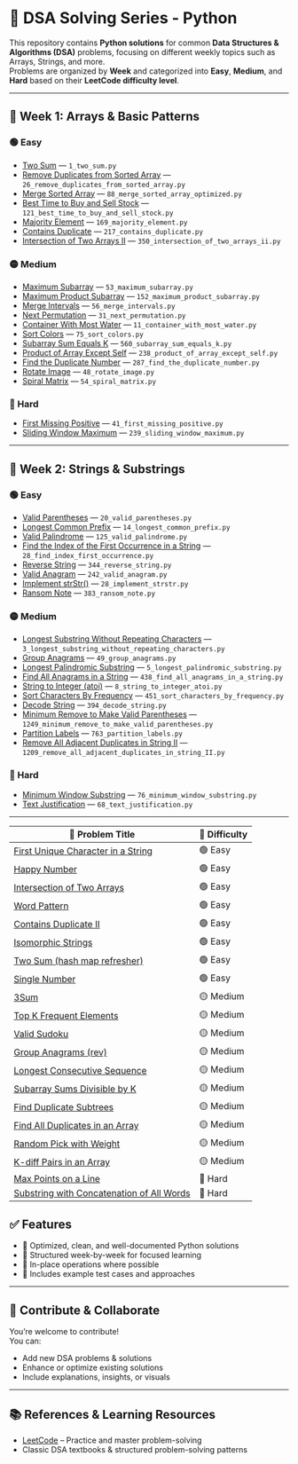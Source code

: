 # 🧠 DSA Solving Series - Python

This repository contains **Python solutions** for common **Data Structures & Algorithms (DSA)** problems, focusing on different weekly topics such as Arrays, Strings, and more.  
Problems are organized by **Week** and categorized into **Easy**, **Medium**, and **Hard** based on their **LeetCode difficulty level**.

---

## 📅 Week 1: Arrays & Basic Patterns

### 🟢 Easy
- [Two Sum](https://leetcode.com/problems/two-sum/) — `1_two_sum.py`
- [Remove Duplicates from Sorted Array](https://leetcode.com/problems/remove-duplicates-from-sorted-array/) — `26_remove_duplicates_from_sorted_array.py`
- [Merge Sorted Array](https://leetcode.com/problems/merge-sorted-array/) — `88_merge_sorted_array_optimized.py`
- [Best Time to Buy and Sell Stock](https://leetcode.com/problems/best-time-to-buy-and-sell-stock/) — `121_best_time_to_buy_and_sell_stock.py`
- [Majority Element](https://leetcode.com/problems/majority-element/) — `169_majority_element.py`
- [Contains Duplicate](https://leetcode.com/problems/contains-duplicate/) — `217_contains_duplicate.py`
- [Intersection of Two Arrays II](https://leetcode.com/problems/intersection-of-two-arrays-ii/) — `350_intersection_of_two_arrays_ii.py`

### 🟡 Medium
- [Maximum Subarray](https://leetcode.com/problems/maximum-subarray/) — `53_maximum_subarray.py`
- [Maximum Product Subarray](https://leetcode.com/problems/maximum-product-subarray/) — `152_maximum_product_subarray.py`
- [Merge Intervals](https://leetcode.com/problems/merge-intervals/) — `56_merge_intervals.py`
- [Next Permutation](https://leetcode.com/problems/next-permutation/) — `31_next_permutation.py`
- [Container With Most Water](https://leetcode.com/problems/container-with-most-water/) — `11_container_with_most_water.py`
- [Sort Colors](https://leetcode.com/problems/sort-colors/) — `75_sort_colors.py`
- [Subarray Sum Equals K](https://leetcode.com/problems/subarray-sum-equals-k/) — `560_subarray_sum_equals_k.py`
- [Product of Array Except Self](https://leetcode.com/problems/product-of-array-except-self/) — `238_product_of_array_except_self.py`
- [Find the Duplicate Number](https://leetcode.com/problems/find-the-duplicate-number/) — `287_find_the_duplicate_number.py`
- [Rotate Image](https://leetcode.com/problems/rotate-image/) — `48_rotate_image.py`
- [Spiral Matrix](https://leetcode.com/problems/spiral-matrix/) — `54_spiral_matrix.py`

### 🔴 Hard
- [First Missing Positive](https://leetcode.com/problems/first-missing-positive/) — `41_first_missing_positive.py`
- [Sliding Window Maximum](https://leetcode.com/problems/sliding-window-maximum/) — `239_sliding_window_maximum.py`

---

## 📅 Week 2: Strings & Substrings

### 🟢 Easy
- [Valid Parentheses](https://leetcode.com/problems/valid-parentheses/) — `20_valid_parentheses.py`
- [Longest Common Prefix](https://leetcode.com/problems/longest-common-prefix/) — `14_longest_common_prefix.py`
- [Valid Palindrome](https://leetcode.com/problems/valid-palindrome/) — `125_valid_palindrome.py`
- [Find the Index of the First Occurrence in a String](https://leetcode.com/problems/find-the-index-of-the-first-occurrence-in-a-string/) — `28_find_index_first_occurrence.py`
- [Reverse String](https://leetcode.com/problems/reverse-string/) — `344_reverse_string.py`
- [Valid Anagram](https://leetcode.com/problems/valid-anagram/) — `242_valid_anagram.py`
- [Implement strStr()](https://leetcode.com/problems/implement-strstr/) — `28_implement_strstr.py`
- [Ransom Note](https://leetcode.com/problems/ransom-note/) — `383_ransom_note.py`

### 🟡 Medium
- [Longest Substring Without Repeating Characters](https://leetcode.com/problems/longest-substring-without-repeating-characters/) — `3_longest_substring_without_repeating_characters.py`
- [Group Anagrams](https://leetcode.com/problems/group-anagrams/) — `49_group_anagrams.py`
- [Longest Palindromic Substring](https://leetcode.com/problems/longest-palindromic-substring/) — `5_longest_palindromic_substring.py`
- [Find All Anagrams in a String](https://leetcode.com/problems/find-all-anagrams-in-a-string/) — `438_find_all_anagrams_in_a_string.py`
- [String to Integer (atoi)](https://leetcode.com/problems/string-to-integer-atoi/) — `8_string_to_integer_atoi.py`
- [Sort Characters By Frequency](https://leetcode.com/problems/sort-characters-by-frequency/) — `451_sort_characters_by_frequency.py`
- [Decode String](https://leetcode.com/problems/decode-string/) — `394_decode_string.py`
- [Minimum Remove to Make Valid Parentheses](https://leetcode.com/problems/minimum-remove-to-make-valid-parentheses/) — `1249_minimum_remove_to_make_valid_parentheses.py`
- [Partition Labels](https://leetcode.com/problems/partition-labels/) — `763_partition_labels.py`
- [Remove All Adjacent Duplicates in String II](https://leetcode.com/problems/remove-all-adjacent-duplicates-in-string-ii/) — `1209_remove_all_adjacent_duplicates_in_string_II.py`

### 🔴 Hard
- [Minimum Window Substring](https://leetcode.com/problems/minimum-window-substring/) — `76_minimum_window_substring.py`
- [Text Justification](https://leetcode.com/problems/text-justification/) — `68_text_justification.py`

---

| 🧩 Problem Title                                                                                                      | 💪 Difficulty |
| --------------------------------------------------------------------------------------------------------------------- | ------------- |
| [First Unique Character in a String](https://leetcode.com/problems/first-unique-character-in-a-string/)               | 🟢 Easy       |
| [Happy Number](https://leetcode.com/problems/happy-number/)                                                           | 🟢 Easy       |
| [Intersection of Two Arrays](https://leetcode.com/problems/intersection-of-two-arrays/)                               | 🟢 Easy       |
| [Word Pattern](https://leetcode.com/problems/word-pattern/)                                                           | 🟢 Easy       |
| [Contains Duplicate II](https://leetcode.com/problems/contains-duplicate-ii/)                                         | 🟢 Easy       |
| [Isomorphic Strings](https://leetcode.com/problems/isomorphic-strings/)                                               | 🟢 Easy       |
| [Two Sum (hash map refresher)](https://leetcode.com/problems/two-sum/)                                                | 🟢 Easy       |
| [Single Number](https://leetcode.com/problems/single-number/)                                                         | 🟢 Easy       |
| [3Sum](https://leetcode.com/problems/3sum/)                                                                           | 🟡 Medium     |
| [Top K Frequent Elements](https://leetcode.com/problems/top-k-frequent-elements/)                                     | 🟡 Medium     |
| [Valid Sudoku](https://leetcode.com/problems/valid-sudoku/)                                                           | 🟡 Medium     |
| [Group Anagrams (rev)](https://leetcode.com/problems/group-anagrams/)                                                 | 🟡 Medium     |
| [Longest Consecutive Sequence](https://leetcode.com/problems/longest-consecutive-sequence/)                           | 🟡 Medium     |
| [Subarray Sums Divisible by K](https://leetcode.com/problems/subarray-sums-divisible-by-k/)                           | 🟡 Medium     |
| [Find Duplicate Subtrees](https://leetcode.com/problems/find-duplicate-subtrees/)                                     | 🟡 Medium     |
| [Find All Duplicates in an Array](https://leetcode.com/problems/find-all-duplicates-in-an-array/)                     | 🟡 Medium     |
| [Random Pick with Weight](https://leetcode.com/problems/random-pick-with-weight/)                                     | 🟡 Medium     |
| [K-diff Pairs in an Array](https://leetcode.com/problems/k-diff-pairs-in-an-array/)                                   | 🟡 Medium     |
| [Max Points on a Line](https://leetcode.com/problems/max-points-on-a-line/)                                           | 🔴 Hard       |
| [Substring with Concatenation of All Words](https://leetcode.com/problems/substring-with-concatenation-of-all-words/) | 🔴 Hard       |


## ✅ Features
- 🧩 Optimized, clean, and well-documented Python solutions  
- 🧠 Structured week-by-week for focused learning  
- 🧱 In-place operations where possible  
- 💬 Includes example test cases and approaches  

---

## 🤝 Contribute & Collaborate
You’re welcome to contribute!  
You can:
- Add new DSA problems & solutions  
- Enhance or optimize existing solutions  
- Include explanations, insights, or visuals  

---

## 📚 References & Learning Resources
- [LeetCode](https://leetcode.com/) – Practice and master problem-solving  
- Classic DSA textbooks & structured problem-solving patterns

